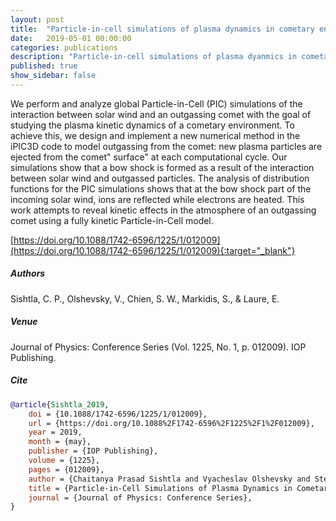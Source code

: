 ```yaml
---
layout: post
title:  "Particle-in-cell simulations of plasma dynamics in cometary environment"
date:   2019-05-01 00:00:00
categories: publications
description: "Particle-in-cell simulations of plasma dyanmics in cometary environment"
published: true
show_sidebar: false
---
```


We perform and analyze global Particle-in-Cell (PIC) simulations of the interaction between solar wind and an outgassing comet with the goal of studying the plasma kinetic dynamics of a cometary environment. To achieve this, we design and implement a new numerical method in the iPIC3D code to model outgassing from the comet: new plasma particles are ejected from the comet" surface" at each computational cycle. Our simulations show that a bow shock is formed as a result of the interaction between solar wind and outgassed particles. The analysis of distribution functions for the PIC simulations shows that at the bow shock part of the incoming solar wind, ions are reflected while electrons are heated. This work attempts to reveal kinetic effects in the atmosphere of an outgassing comet using a fully kinetic Particle-in-Cell model.

[https://doi.org/10.1088/1742-6596/1225/1/012009](https://doi.org/10.1088/1742-6596/1225/1/012009){:target="_blank"}

##### Authors
Sishtla, C. P., Olshevsky, V., Chien, S. W., Markidis, S., & Laure, E.

##### Venue
Journal of Physics: Conference Series (Vol. 1225, No. 1, p. 012009). IOP Publishing.

##### Cite
```bibtex
@article{Sishtla_2019,
	doi = {10.1088/1742-6596/1225/1/012009},
	url = {https://doi.org/10.1088%2F1742-6596%2F1225%2F1%2F012009},
	year = 2019,
	month = {may},
	publisher = {IOP Publishing},
	volume = {1225},
	pages = {012009},
	author = {Chaitanya Prasad Sishtla and Vyacheslav Olshevsky and Steven W. D. Chien and Stefano Markidis and Erwin Laure},
	title = {Particle-in-Cell Simulations of Plasma Dynamics in Cometary Environment},
	journal = {Journal of Physics: Conference Series},
}
```
